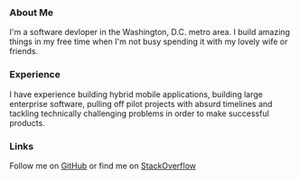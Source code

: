 ### About Me
I'm a software devloper in the Washington, D.C. metro area. I build amazing things in my free time when I'm not busy spending it with my lovely wife or friends.

### Experience
I have experience building hybrid mobile applications, building large enterprise software, pulling off pilot projects with absurd timelines and tackling technically challenging problems in order to make successful products.

### Links
Follow me on [GitHub](https://github.com/ograycode) or find me on [StackOverflow](http://stackoverflow.com/users/983290/tomj)
